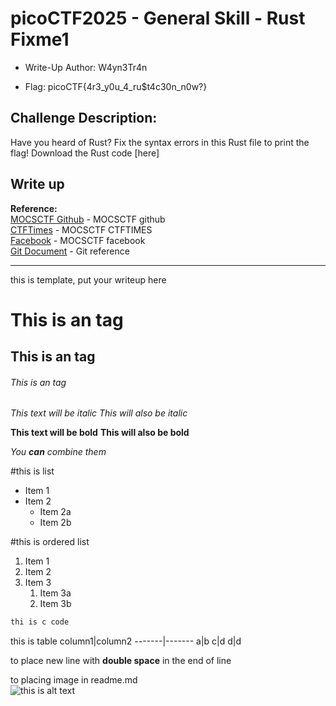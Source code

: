 # picoCTF2025 - General Skill - Rust Fixme1

- Write-Up Author: W4yn3Tr4n

- Flag: picoCTF{4r3_y0u_4_ru$t4c30n_n0w?}

## Challenge Description:

Have you heard of Rust? Fix the syntax errors in this Rust file to print the flag!
Download the Rust code [here]

## Write up  
__Reference:__  
[MOCSCTF Github](https://github.com/MOCSCTF/CTF-Write-UP) - MOCSCTF github  
[CTFTimes](https://ctftime.org/team/120747) - MOCSCTF CTFTIMES  
[Facebook](https://www.facebook.com/MOCSCTF) - MOCSCTF facebook  
[Git Document](https://guides.github.com/features/mastering-markdown/) - Git reference  

---

this is template, put your writeup here

# This is an tag
## This is an tag
###### This is an tag

*This text will be italic*
_This will also be italic_

**This text will be bold**
__This will also be bold__

_You **can** combine them_

#this is list
* Item 1
* Item 2
  * Item 2a
  * Item 2b

#this is ordered list
1. Item 1
2. Item 2
3. Item 3
   1. Item 3a
   2. Item 3b

```c
thi is c code
```

this is table
column1|column2
-------|-------
a|b
c|d
d|d

to place new line with **double space** in the end of line

to placing image in readme.md  
![this is alt text](https://avatars.githubusercontent.com/u/68818539?v=4)
